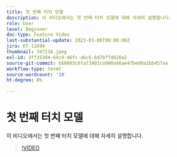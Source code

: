 ```yaml
---
title: 첫 번째 터치 모델
description: 이 비디오에서는 첫 번째 터치 모델에 대해 자세히 설명합니다.
role: User
level: Beginner
doc-type: Feature Video
last-substantial-update: 2023-01-06T00:00:00Z
jira: KT-11694
thumbnail: 347216.jpeg
exl-id: 3ff35394-64c9-46fc-a6c6-6d7bffd026a2
source-git-commit: b60003c6fa73401ca980a46ae47be00a1bb457ae
workflow-type: tm+mt
source-wordcount: '28'
ht-degree: 0%

---
```


# 첫 번째 터치 모델

이 비디오에서는 첫 번째 터치 모델에 대해 자세히 설명합니다.

>[!VIDEO](https://video.tv.adobe.com/v/347216/?quality=12&learn=on)
